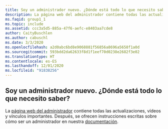```yaml
---
title: Soy un administrador nuevo. ¿Dónde está todo lo que necesito saber?
description: La página web del administrador contiene todas las actualizaciones, vídeos y vínculos importantes. Después, se ofrecen instrucciones escritas sobre cómo ser un administrador en nuestra...
ms.faqid: group1_1
ms.topic: include
ms.assetid: ccc3a5d5-885a-47f6-aefc-e8403aa7cde8
author: CaityBuschlen
ms.author: cabuschl
ms.date: 3/3/2020
ms.openlocfilehash: a2d0abc6bd8e9068881f56856a8696a5658f1a0d
ms.sourcegitcommit: 593bdd2da62633f8d1f1eef70d0238e2682f3e02
ms.translationtype: HT
ms.contentlocale: es-ES
ms.lasthandoff: 12/01/2020
ms.locfileid: "91838256"
---
```

## <a name="im-a-new-administrator-where-is-everything-i-need-to-know"></a>Soy un administrador nuevo. ¿Dónde está todo lo que necesito saber?

La [página web del administrador](https://visualstudio.microsoft.com/subscriptions-administration/) contiene todas las actualizaciones, vídeos y vínculos importantes. Después, se ofrecen instrucciones escritas sobre cómo ser un administrador en nuestra [documentación](https://docs.microsoft.com/visualstudio/subscriptions/admin-responsibilities).

